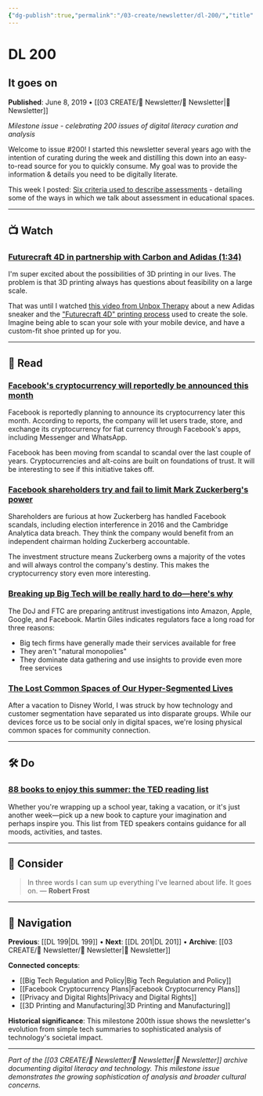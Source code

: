 ```yaml
---
{"dg-publish":true,"permalink":"/03-create/newsletter/dl-200/","title":"It goes on","tags":["3d-printing","big-tech","facebook","privacy","cryptocurrency","apple-wwdc"],"created":"2019-06-08","updated":"2025-01-06"}
---
```


# DL 200
## It goes on

**Published**: June 8, 2019 • [[03 CREATE/📧 Newsletter/📧 Newsletter\|📧 Newsletter]]

*Milestone issue - celebrating 200 issues of digital literacy curation and analysis*

Welcome to issue #200! I started this newsletter several years ago with the intention of curating during the week and distilling this down into an easy-to-read source for you to quickly consume. My goal was to provide the information & details you need to be digitally literate.

This week I posted: [Six criteria used to describe assessments](https://wiobyrne.com/six-criteria-used-to-describe-assessments/) - detailing some of the ways in which we talk about assessment in educational spaces.

---

## 📺 Watch
### [Futurecraft 4D in partnership with Carbon and Adidas (1:34)](https://www.youtube.com/watch?v=zXE-icw28n8)

I'm super excited about the possibilities of 3D printing in our lives. The problem is that 3D printing always has questions about feasibility on a large scale.

That was until I watched [this video from Unbox Therapy](https://www.youtube.com/watch?v=xgAo-IZgm0E&feature=youtu.be) about a new Adidas sneaker and the ["Futurecraft 4D" printing process](https://www.youtube.com/watch?v=qlomslovAnI) used to create the sole. Imagine being able to scan your sole with your mobile device, and have a custom-fit shoe printed up for you.

---

## 📖 Read

### [Facebook's cryptocurrency will reportedly be announced this month](https://www.theverge.com/2019/6/6/18655366/facebook-cryptocurrency-libra-token-zuckerberg)

Facebook is reportedly planning to announce its cryptocurrency later this month. According to reports, the company will let users trade, store, and exchange its cryptocurrency for fiat currency through Facebook's apps, including Messenger and WhatsApp.

Facebook has been moving from scandal to scandal over the last couple of years. Cryptocurrencies and alt-coins are built on foundations of trust. It will be interesting to see if this initiative takes off.

### [Facebook shareholders try and fail to limit Mark Zuckerberg's power](https://mashable.com/article/facebook-shareholder-meeting-2019/)

Shareholders are furious at how Zuckerberg has handled Facebook scandals, including election interference in 2016 and the Cambridge Analytica data breach. They think the company would benefit from an independent chairman holding Zuckerberg accountable.

The investment structure means Zuckerberg owns a majority of the votes and will always control the company's destiny. This makes the cryptocurrency story even more interesting.

### [Breaking up Big Tech will be really hard to do—here's why](https://www.technologyreview.com/s/613617/breaking-up-big-tech-will-be-really-hard-to-do/)

The DoJ and FTC are preparing antitrust investigations into Amazon, Apple, Google, and Facebook. Martin Giles indicates regulators face a long road for three reasons:

- Big tech firms have generally made their services available for free
- They aren't "natural monopolies" 
- They dominate data gathering and use insights to provide even more free services

### [The Lost Common Spaces of Our Hyper-Segmented Lives](https://kottke.org/19/06/the-lost-common-spaces-of-our-hyper-segmented-lives)

After a vacation to Disney World, I was struck by how technology and customer segmentation have separated us into disparate groups. While our devices force us to be social only in digital spaces, we're losing physical common spaces for community connection.

---

## 🛠️ Do
### [88 books to enjoy this summer: the TED reading list](https://ideas.ted.com/88-books-to-enjoy-this-summer-the-ted-reading-list/)

Whether you're wrapping up a school year, taking a vacation, or it's just another week—pick up a new book to capture your imagination and perhaps inspire you. This list from TED speakers contains guidance for all moods, activities, and tastes.

---

## 🤔 Consider

> In three words I can sum up everything I've learned about life. It goes on.
> — **Robert Frost**

---

## 🔗 Navigation

**Previous**: [[DL 199\|DL 199]] • **Next**: [[DL 201\|DL 201]] • **Archive**: [[03 CREATE/📧 Newsletter/📧 Newsletter\|📧 Newsletter]]

**Connected concepts**:
- [[Big Tech Regulation and Policy\|Big Tech Regulation and Policy]]
- [[Facebook Cryptocurrency Plans\|Facebook Cryptocurrency Plans]]
- [[Privacy and Digital Rights\|Privacy and Digital Rights]]
- [[3D Printing and Manufacturing\|3D Printing and Manufacturing]]

**Historical significance**: This milestone 200th issue shows the newsletter's evolution from simple tech summaries to sophisticated analysis of technology's societal impact.

---

*Part of the [[03 CREATE/📧 Newsletter/📧 Newsletter\|📧 Newsletter]] archive documenting digital literacy and technology. This milestone issue demonstrates the growing sophistication of analysis and broader cultural concerns.*